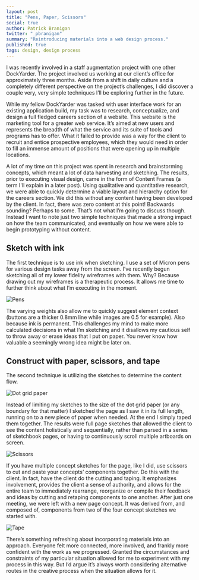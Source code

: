 ```yaml
---
layout: post
title: "Pens, Paper, Scissors"
social: true
author: Patrick Branigan
twitter: "_pbranigan"
summary: "Reintroducing materials into a web design process."
published: true
tags: design, design process
---
```


I was recently involved in a staff augmentation project with one other DockYarder. The project involved us working at
our client’s office for approximately three months. Aside from a shift in daily culture and a completely different perspective on the project’s challenges, I did discover a couple very, very simple techniques
I’ll be exploring further in the future.

While my fellow DockYarder was tasked with user interface work for an existing application build, my task was to research,
conceptualize, and design a full fledged careers section of a website. This website is the marketing tool for a greater
web service. It’s aimed at new users and represents the breadth of what the service and its suite of tools and programs
has to offer. What it failed to provide was a way for the client to recruit and entice prospective employees, which they would need in order to fill an immense amount of positions that were opening up in multiple locations.

A lot of my time on this project was spent in research and brainstorming concepts, which meant a lot of data harvesting
and sketching. The results, prior to executing visual design, came in the form of Content Frames (a term I'll explain in a later post). Using qualitative and quantitative research, we were able to quickly determine a viable layout
and hierarchy option for the careers section. We did this without any content having been developed by the client. In fact,
there was zero content at this point! Backwards sounding? Perhaps to some. That’s not what I’m going to discuss though.
Instead I want to note just two simple techniques that made a strong impact on how the team communicated, and eventually on
how we were able to begin prototyping without content.

## Sketch with ink

The first technique is to use ink when sketching. I use a set of Micron pens for various design tasks away from the screen. I’ve recently begun sketching all of my lower fidelity wireframes with them. Why? Because drawing out my wireframes is a therapeutic process. It allows me time to further think about what I’m executing in the moment.

![Pens](https://i.imgur.com/hwHiUis.jpg)

The varying weights also allow me to quickly suggest element context (buttons are a thicker 0.8mm line while images are 0.5 for example). Also because ink is permanent. This challenges my mind to make more calculated decisions in what I’m sketching and it disallows my cautious self to throw away or erase ideas that I put on paper. You never know how valuable a seemingly wrong idea might be later on.

## Construct with paper, scissors, and tape

The second technique is utilizing the sketches to determine the content flow.

![Dot grid paper](https://i.imgur.com/KZDG5Qu.jpg)

Instead of limiting my sketches to the size of the dot grid paper (or any boundary for that matter) I sketched the page as
I saw it in its full length, running on to a new piece of paper when needed. At the end I simply taped them together. The
results were full page sketches that allowed the client to see the content holistically and sequentially, rather than parsed in a series of sketchbook pages, or having to continuously scroll multiple artboards on screen.

![Scissors](https://i.imgur.com/Zz6oaHw.jpg)

If you have multiple concept sketches for the page, like I did, use scissors to cut and paste your concepts’ components together. Do this with the client. In fact, have the client do the cutting and taping. It emphasizes involvement, provides the client a sense of authority, and allows for the entire team to immediately rearrange, reorganize or compile their feedback and ideas by cutting and retaping components to one another. After just one meeting, we were left with a new page concept. It was derived from, and composed of, components from two of the four concept sketches we started with.

![Tape](https://i.imgur.com/StONm4D.jpg)

There’s something refreshing about incorporating materials into an approach. Everyone felt more connected, more involved,
and frankly more confident with the work as we progressed. Granted the circumstances and constraints of my particular
situation allowed for me to experiment with my process in this way. But I’d argue it’s always worth considering alternative
routes in the creative process when the situation allows for it.

